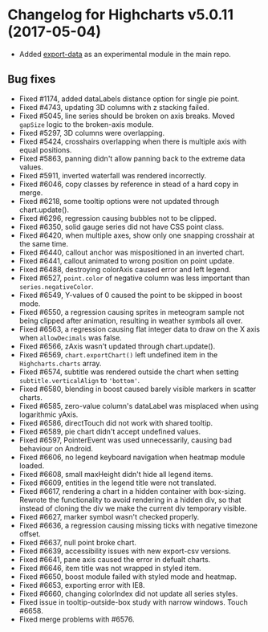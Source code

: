 # Changelog for Highcharts v5.0.11 (2017-05-04)
        
- Added [export-data](https://github.com/highcharts/export-csv/) as an experimental module in the main repo.

## Bug fixes
- Fixed #1174, added dataLabels distance option for single pie point.
- Fixed #4743, updating 3D columns with z stacking failed.
- Fixed #5045, line series should be broken on axis breaks. Moved `gapSize` logic to the broken-axis module.
- Fixed #5297, 3D columns were overlapping.
- Fixed #5424, crosshairs overlapping when there is multiple axis with equal positions.
- Fixed #5863, panning didn't allow panning back to the extreme data values.
- Fixed #5911, inverted waterfall was rendered incorrectly.
- Fixed #6046, copy classes by reference in stead of a hard copy in merge.
- Fixed #6218, some tooltip options were not updated through chart.update().
- Fixed #6296, regression causing bubbles not to be clipped.
- Fixed #6350, solid gauge series did not have CSS point class.
- Fixed #6420, when multiple axes, show only one snapping crosshair at the same time.
- Fixed #6440, callout anchor was mispositioned in an inverted chart.
- Fixed #6441, callout animated to wrong position on point update.
- Fixed #6488, destroying colorAxis caused error and left legend.
- Fixed #6527, `point.color` of negative column was less important than `series.negativeColor`.
- Fixed #6549, Y-values of 0 caused the point to be skipped in boost mode.
- Fixed #6550, a regression causing sprites in meteogram sample not being clipped after animation, resulting in weather symbols all over.
- Fixed #6563, a regression causing flat integer data to draw on the X axis when `allowDecimals` was false.
- Fixed #6566, zAxis wasn't updated through chart.update().
- Fixed #6569, `chart.exportChart()` left undefined item in the `Highcharts.charts` array.
- Fixed #6574, subtitle was rendered outside the chart when setting `subtitle.verticalAlign` to `'bottom'`.
- Fixed #6580, blending in boost caused barely visible markers in scatter charts.
- Fixed #6585, zero-value column's dataLabel was misplaced when using logarithmic yAxis.
- Fixed #6586, directTouch did not work with shared tooltip.
- Fixed #6589, pie chart didn't accept undefined values.
- Fixed #6597, PointerEvent was used unnecessarily, causing bad behaviour on Android.
- Fixed #6606, no legend keyboard navigation when heatmap module loaded.
- Fixed #6608, small maxHeight didn't hide all legend items.
- Fixed #6609, entities in the legend title were not translated.
- Fixed #6617, rendering a chart in a hidden container with box-sizing. Rewrote the functionality to avoid rendering in a hidden div, so that instead of cloning the div we make the current div temporary visible.
- Fixed #6627, marker symbol wasn't checked properly.
- Fixed #6636, a regression causing missing ticks with negative timezone offset.
- Fixed #6637, null point broke chart.
- Fixed #6639, accessibility issues with new export-csv versions.
- Fixed #6641, pane axis caused the error in defualt charts.
- Fixed #6646, item title was not wrapped in styled item.
- Fixed #6650, boost module failed with styled mode and heatmap.
- Fixed #6653, exporting error with IE8.
- Fixed #6660, changing colorIndex did not update all series styles.
- Fixed issue in tooltip-outside-box study with narrow windows. Touch #6658.
- Fixed merge problems with #6576.